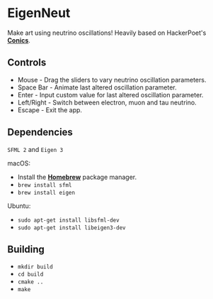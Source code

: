 # EigenNeut
Make art using neutrino oscillations! Heavily based on HackerPoet's [**Conics**](https://github.com/HackerPoet/Conics).

## Controls
* Mouse - Drag the sliders to vary neutrino oscillation parameters.
* Space Bar - Animate last altered oscillation parameter.
* Enter - Input custom value for last altered oscillation parameter.
* Left/Right - Switch between electron, muon and tau neutrino.
* Escape - Exit the app.

## Dependencies
`SFML 2` and `Eigen 3`

macOS:
* Install the [**Homebrew**](https://brew.sh) package manager.
* `brew install sfml`
* `brew install eigen`

Ubuntu:
* `sudo apt-get install libsfml-dev`
* `sudo apt-get install libeigen3-dev`

## Building

* `mkdir build`
* `cd build`
* `cmake ..`
* `make`